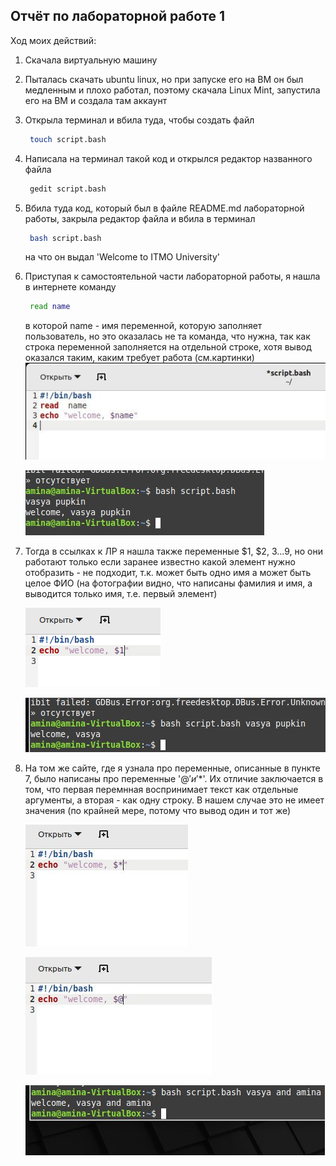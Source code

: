 ## Отчёт по лабораторной работе 1
Ход моих действий:
1. Скачала виртуальную машину
2. Пыталась скачать ubuntu linux, но при запуске его на ВМ он был медленным и плохо работал, поэтому скачала Linux Mint, запустила его на ВМ и создала там аккаунт
3. Открыла терминал и вбила туда, чтобы создать файл
   ```bash
    touch script.bash
   ```
4. Написала на терминал такой код и открылся редактор названного файла
   ```bash
    gedit script.bash
   ```
5. Вбила туда код, который был в файле README.md лабораторной работы, закрыла редактор файла и вбила в терминал
   ```bash
    bash script.bash
   ```
   на что он выдал 'Welcome to ITMO University'
6. Приступая к самостоятельной части лабораторной работы, я нашла в интернете команду
   ```bash
    read name
   ```
   в которой name - имя переменной, которую заполняет пользователь, но это оказалась не та команда, что нужна, так как строка переменной заполняется на отдельной строке, хотя вывод оказался таким, каким требует работа (см.картинки)
   ![Image alt](https://github.com/amina339/-1/blob/main/photo_5420633471178630945_y.jpg)
   
   ![Image alt](https://github.com/amina339/-1/blob/main/photo_5420633471178630944_x.jpg)
7. Тогда в ссылках к ЛР я нашла также переменные $1, $2, $3...$9, но они работают только если заранее известно какой элемент нужно отобразить - не подходит, т.к. может быть одно имя а может быть целое ФИО (на фотографии видно, что написаны фамилия и имя, а выводится только имя, т.е. первый элемент)
    
   ![Image alt](https://github.com/amina339/-1/blob/main/Снимок%20экрана_2024-09-14_03-28-58.png)
   
   ![Image alt](https://github.com/amina339/-1/blob/main/photo_5420633471178630947_x.jpg)
8. На том же сайте, где я узнала про переменные, описанные в пункте 7, было написаны про переменные '$@' и '$*'. Их отличие заключается в том, что первая перемнная воспринимает текст как отдельные аргументы, а вторая - как одну строку. В нашем случае это не имеет значения (по крайней мере, потому что вывод один и тот же)
   
   ![Image alt](https://github.com/amina339/-1/blob/main/photo_5420633471178630948_m.jpg)
   
   ![Image alt](https://github.com/amina339/-1/blob/main/photo_5420633471178630949_m.jpg)

   ![Image alt](https://github.com/amina339/-1/blob/main/photo_5420633471178630946_x.jpg)

